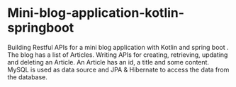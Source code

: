 # Mini-blog-application-kotlin-springboot
Building Restful APIs for a mini blog application with Kotlin and spring boot . 
The blog has a list of Articles. Writing APIs for creating, retrieving, updating and deleting an Article.
An Article has an id, a title and some content.
MySQL is used as data source and JPA & Hibernate to access the data from the database.

